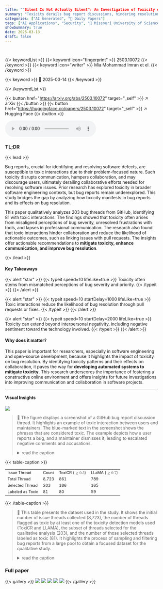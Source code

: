 ```yaml
---
title: ""Silent Is Not Actually Silent": An Investigation of Toxicity on Bug Report Discussion"
summary: "Toxicity derails bug report discussions, hindering resolutions in open source projects. "
categories: ["AI Generated", "🤗 Daily Papers"]
tags: ["AI Applications", "Security", "🏢 Missouri University of Science and Technology",]
showSummary: true
date: 2025-03-13
draft: false
---
```


<br>

{{< keywordList >}}
{{< keyword icon="fingerprint" >}} 2503.10072 {{< /keyword >}}
{{< keyword icon="writer" >}} Mia Mohammad Imran et el. {{< /keyword >}}
 
{{< keyword >}} 🤗 2025-03-14 {{< /keyword >}}
 
{{< /keywordList >}}

{{< button href="https://arxiv.org/abs/2503.10072" target="_self" >}}
↗ arXiv
{{< /button >}}
{{< button href="https://huggingface.co/papers/2503.10072" target="_self" >}}
↗ Hugging Face
{{< /button >}}



<audio controls>
    <source src="https://ai-paper-reviewer.com/2503.10072/podcast.wav" type="audio/wav">
    Your browser does not support the audio element.
</audio>


### TL;DR


{{< lead >}}

Bug reports, crucial for identifying and resolving software defects, are susceptible to toxic interactions due to their problem-focused nature. Such toxicity disrupts communication, hampers collaboration, and may discourage users, ultimately derailing collaborative efforts needed for resolving software issues. Prior research has explored toxicity in broader software engineering contexts, but bug reports remain underexplored. This study bridges the gap by analyzing how toxicity manifests in bug reports and its effects on bug resolution. 



This paper qualitatively analyzes 203 bug threads from GitHub, identifying 81 with toxic interactions. The findings showed that toxicity often arises from misaligned perceptions of bug severity, unresolved frustrations with tools, and lapses in professional communication. The research also found that toxic interactions hinder collaboration and reduce the likelihood of actionable outcomes, such as linking issues with pull requests. The insights offer actionable recommendations to **mitigate toxicity, enhance communication, and improve bug resolution**.

{{< /lead >}}


#### Key Takeaways

{{< alert "star" >}}
{{< typeit speed=10 lifeLike=true >}} Toxicity often stems from mismatched perceptions of bug severity and priority. {{< /typeit >}}
{{< /alert >}}

{{< alert "star" >}}
{{< typeit speed=10 startDelay=1000 lifeLike=true >}} Toxic interactions reduce the likelihood of bug resolution through pull requests or fixes. {{< /typeit >}}
{{< /alert >}}

{{< alert "star" >}}
{{< typeit speed=10 startDelay=2000 lifeLike=true >}} Toxicity can extend beyond interpersonal negativity, including negative sentiment toward the technology involved. {{< /typeit >}}
{{< /alert >}}

#### Why does it matter?
This paper is important for researchers, especially in software engineering and open-source development, because it highlights the impact of toxicity on bug resolution. By identifying toxicity patterns and their effects on collaboration, it paves the way for **developing automated systems to mitigate toxicity**. This research underscores the importance of fostering a constructive online environment and offers insights for future investigations into improving communication and collaboration in software projects.

------
#### Visual Insights



![](https://arxiv.org/html/2503.10072/x1.png)

> 🔼 The figure displays a screenshot of a GitHub bug report discussion thread. It highlights an example of toxic interaction between users and maintainers.  The blue-marked text in the screenshot shows the phrases that are considered toxic. The example depicts how a user reports a bug, and a maintainer dismisses it, leading to escalated negative comments and accusations.
> <details>
> <summary>read the caption</summary>
> Figure 1. Toxic Interaction in Bug Report Discussion (blue marked text shows toxic phrase)
> </details>





{{< table-caption >}}
<table class="ltx_tabular ltx_centering ltx_align_middle" id="S2.T1.2">
<tr class="ltx_tr" id="S2.T1.2.2">
<td class="ltx_td ltx_align_center ltx_border_l ltx_border_r ltx_border_t" id="S2.T1.2.2.3"><span class="ltx_text" id="S2.T1.2.2.3.1" style="font-size:80%;">Issue Thread</span></td>
<td class="ltx_td ltx_align_center ltx_border_r ltx_border_t" id="S2.T1.2.2.4"><span class="ltx_text" id="S2.T1.2.2.4.1" style="font-size:80%;">Count</span></td>
<td class="ltx_td ltx_align_center ltx_border_r ltx_border_t" id="S2.T1.1.1.1">
<span class="ltx_text" id="S2.T1.1.1.1.1" style="font-size:80%;">ToxiCR (</span><math alttext="\geq 0.5" class="ltx_Math" display="inline" id="S2.T1.1.1.1.m1.1"><semantics id="S2.T1.1.1.1.m1.1a"><mrow id="S2.T1.1.1.1.m1.1.1" xref="S2.T1.1.1.1.m1.1.1.cmml"><mi id="S2.T1.1.1.1.m1.1.1.2" xref="S2.T1.1.1.1.m1.1.1.2.cmml"></mi><mo id="S2.T1.1.1.1.m1.1.1.1" mathsize="80%" xref="S2.T1.1.1.1.m1.1.1.1.cmml">≥</mo><mn id="S2.T1.1.1.1.m1.1.1.3" mathsize="80%" xref="S2.T1.1.1.1.m1.1.1.3.cmml">0.5</mn></mrow><annotation-xml encoding="MathML-Content" id="S2.T1.1.1.1.m1.1b"><apply id="S2.T1.1.1.1.m1.1.1.cmml" xref="S2.T1.1.1.1.m1.1.1"><geq id="S2.T1.1.1.1.m1.1.1.1.cmml" xref="S2.T1.1.1.1.m1.1.1.1"></geq><csymbol cd="latexml" id="S2.T1.1.1.1.m1.1.1.2.cmml" xref="S2.T1.1.1.1.m1.1.1.2">absent</csymbol><cn id="S2.T1.1.1.1.m1.1.1.3.cmml" type="float" xref="S2.T1.1.1.1.m1.1.1.3">0.5</cn></apply></annotation-xml><annotation encoding="application/x-tex" id="S2.T1.1.1.1.m1.1c">\geq 0.5</annotation><annotation encoding="application/x-llamapun" id="S2.T1.1.1.1.m1.1d">≥ 0.5</annotation></semantics></math><span class="ltx_text" id="S2.T1.1.1.1.2" style="font-size:80%;">)</span>
</td>
<td class="ltx_td ltx_align_center ltx_border_r ltx_border_t" id="S2.T1.2.2.2">
<span class="ltx_text" id="S2.T1.2.2.2.1" style="font-size:80%;">LLaMA (</span><math alttext="\geq 0.7" class="ltx_Math" display="inline" id="S2.T1.2.2.2.m1.1"><semantics id="S2.T1.2.2.2.m1.1a"><mrow id="S2.T1.2.2.2.m1.1.1" xref="S2.T1.2.2.2.m1.1.1.cmml"><mi id="S2.T1.2.2.2.m1.1.1.2" xref="S2.T1.2.2.2.m1.1.1.2.cmml"></mi><mo id="S2.T1.2.2.2.m1.1.1.1" mathsize="80%" xref="S2.T1.2.2.2.m1.1.1.1.cmml">≥</mo><mn id="S2.T1.2.2.2.m1.1.1.3" mathsize="80%" xref="S2.T1.2.2.2.m1.1.1.3.cmml">0.7</mn></mrow><annotation-xml encoding="MathML-Content" id="S2.T1.2.2.2.m1.1b"><apply id="S2.T1.2.2.2.m1.1.1.cmml" xref="S2.T1.2.2.2.m1.1.1"><geq id="S2.T1.2.2.2.m1.1.1.1.cmml" xref="S2.T1.2.2.2.m1.1.1.1"></geq><csymbol cd="latexml" id="S2.T1.2.2.2.m1.1.1.2.cmml" xref="S2.T1.2.2.2.m1.1.1.2">absent</csymbol><cn id="S2.T1.2.2.2.m1.1.1.3.cmml" type="float" xref="S2.T1.2.2.2.m1.1.1.3">0.7</cn></apply></annotation-xml><annotation encoding="application/x-tex" id="S2.T1.2.2.2.m1.1c">\geq 0.7</annotation><annotation encoding="application/x-llamapun" id="S2.T1.2.2.2.m1.1d">≥ 0.7</annotation></semantics></math><span class="ltx_text" id="S2.T1.2.2.2.2" style="font-size:80%;">)</span>
</td>
</tr>
<tr class="ltx_tr" id="S2.T1.2.3">
<td class="ltx_td ltx_align_center ltx_border_l ltx_border_r ltx_border_t" id="S2.T1.2.3.1"><span class="ltx_text" id="S2.T1.2.3.1.1" style="font-size:80%;">Total Thread</span></td>
<td class="ltx_td ltx_align_center ltx_border_r ltx_border_t" id="S2.T1.2.3.2"><span class="ltx_text" id="S2.T1.2.3.2.1" style="font-size:80%;">8,723</span></td>
<td class="ltx_td ltx_align_center ltx_border_r ltx_border_t" id="S2.T1.2.3.3"><span class="ltx_text" id="S2.T1.2.3.3.1" style="font-size:80%;">861</span></td>
<td class="ltx_td ltx_align_center ltx_border_r ltx_border_t" id="S2.T1.2.3.4"><span class="ltx_text" id="S2.T1.2.3.4.1" style="font-size:80%;">789</span></td>
</tr>
<tr class="ltx_tr" id="S2.T1.2.4">
<td class="ltx_td ltx_align_center ltx_border_l ltx_border_r ltx_border_t" id="S2.T1.2.4.1"><span class="ltx_text" id="S2.T1.2.4.1.1" style="font-size:80%;">Selected Thread</span></td>
<td class="ltx_td ltx_align_center ltx_border_r ltx_border_t" id="S2.T1.2.4.2"><span class="ltx_text" id="S2.T1.2.4.2.1" style="font-size:80%;">203</span></td>
<td class="ltx_td ltx_align_center ltx_border_r ltx_border_t" id="S2.T1.2.4.3"><span class="ltx_text" id="S2.T1.2.4.3.1" style="font-size:80%;">186</span></td>
<td class="ltx_td ltx_align_center ltx_border_r ltx_border_t" id="S2.T1.2.4.4"><span class="ltx_text" id="S2.T1.2.4.4.1" style="font-size:80%;">165</span></td>
</tr>
<tr class="ltx_tr" id="S2.T1.2.5">
<td class="ltx_td ltx_align_center ltx_border_b ltx_border_l ltx_border_r ltx_border_t" id="S2.T1.2.5.1"><span class="ltx_text" id="S2.T1.2.5.1.1" style="font-size:80%;">Labeled as Toxic</span></td>
<td class="ltx_td ltx_align_center ltx_border_b ltx_border_r ltx_border_t" id="S2.T1.2.5.2"><span class="ltx_text" id="S2.T1.2.5.2.1" style="font-size:80%;">81</span></td>
<td class="ltx_td ltx_align_center ltx_border_b ltx_border_r ltx_border_t" id="S2.T1.2.5.3"><span class="ltx_text" id="S2.T1.2.5.3.1" style="font-size:80%;">80</span></td>
<td class="ltx_td ltx_align_center ltx_border_b ltx_border_r ltx_border_t" id="S2.T1.2.5.4"><span class="ltx_text" id="S2.T1.2.5.4.1" style="font-size:80%;">59</span></td>
</tr>
</table>{{< /table-caption >}}

> 🔼 This table presents the dataset used in the study. It shows the initial number of issue threads collected (8,723), the number of threads flagged as toxic by at least one of the toxicity detection models used (ToxiCR and LLAMA), the subset of threads selected for the qualitative analysis (203), and the number of those selected threads labeled as toxic (81).  It highlights the process of sampling and filtering bug reports from a large pool to obtain a focused dataset for the qualitative study.
> <details>
> <summary>read the caption</summary>
> Table 1. Data Sampling
> </details>





### Full paper

{{< gallery >}}
<img src="https://ai-paper-reviewer.com/2503.10072/1.png" class="grid-w50 md:grid-w33 xl:grid-w25" />
<img src="https://ai-paper-reviewer.com/2503.10072/2.png" class="grid-w50 md:grid-w33 xl:grid-w25" />
<img src="https://ai-paper-reviewer.com/2503.10072/3.png" class="grid-w50 md:grid-w33 xl:grid-w25" />
<img src="https://ai-paper-reviewer.com/2503.10072/4.png" class="grid-w50 md:grid-w33 xl:grid-w25" />
<img src="https://ai-paper-reviewer.com/2503.10072/5.png" class="grid-w50 md:grid-w33 xl:grid-w25" />
{{< /gallery >}}